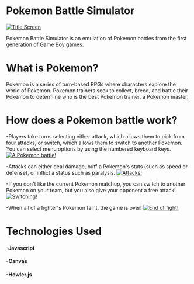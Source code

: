 # Pokemon Battle Simulator

[![Title Screen](https://i.imgur.com/gEtH7OS.png?1)](https://stephjackson.github.io/project-pokemon-battle-simulator/)

Pokemon Battle Simulator is an emulation of Pokemon battles from the first generation of Game Boy games.

# What is Pokemon?
Pokemon is a series of turn-based RPGs where characters explore the world of Pokemon. Pokemon trainers seek to collect, breed, and battle their Pokemon to determine who is the best Pokemon trainer, a Pokemon master.

# How does a Pokemon battle work?
-Players take turns selecting either attack, which allows them to pick from four attacks, or switch, which allows them to switch to another Pokemon. You can select menu options by using the numbered keyboard keys.
[![A Pokemon battle!](https://i.imgur.com/uvUI2nt.png?1)](https://stephjackson.github.io/project-pokemon-battle-simulator/)

-Attacks can either deal damage, buff a Pokemon's stats (such as speed or defense), or inflict a status such as paralysis.
[![Attacks!](https://i.imgur.com/ypfu4s2.png?1)](https://stephjackson.github.io/project-pokemon-battle-simulator/)

-If you don't like the current Pokemon matchup, you can switch to another Pokemon on your team, but you also give your opponent a free attack!
[![Switching!](https://i.imgur.com/ur90skQ.png?1)](https://stephjackson.github.io/project-pokemon-battle-simulator/)

-When all of a fighter's Pokemon faint, the game is over! 
[![End of fight!](https://i.imgur.com/yKDpr9L.jpg)](https://stephjackson.github.io/project-pokemon-battle-simulator/)

# Technologies Used
#### -Javascript
#### -Canvas
#### -Howler.js
